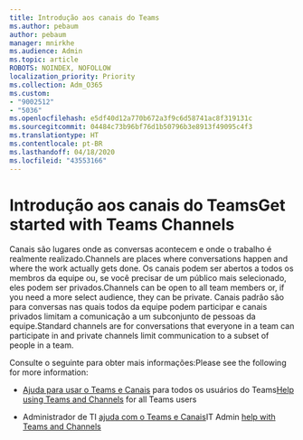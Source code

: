 ```yaml
---
title: Introdução aos canais do Teams
ms.author: pebaum
author: pebaum
manager: mnirkhe
ms.audience: Admin
ms.topic: article
ROBOTS: NOINDEX, NOFOLLOW
localization_priority: Priority
ms.collection: Adm_O365
ms.custom:
- "9002512"
- "5036"
ms.openlocfilehash: e5df40d12a770b672a3f9c6d58741ac8f319131c
ms.sourcegitcommit: 04484c73b96bf76d1b50796b3e8913f49095c4f3
ms.translationtype: HT
ms.contentlocale: pt-BR
ms.lasthandoff: 04/18/2020
ms.locfileid: "43553166"
---
```

# <a name="get-started-with-teams-channels"></a><span data-ttu-id="0bd3b-102">Introdução aos canais do Teams</span><span class="sxs-lookup"><span data-stu-id="0bd3b-102">Get started with Teams Channels</span></span>

<span data-ttu-id="0bd3b-103">Canais são lugares onde as conversas acontecem e onde o trabalho é realmente realizado.</span><span class="sxs-lookup"><span data-stu-id="0bd3b-103">Channels are places where conversations happen and where the work actually gets done.</span></span> <span data-ttu-id="0bd3b-104">Os canais podem ser abertos a todos os membros da equipe ou, se você precisar de um público mais selecionado, eles podem ser privados.</span><span class="sxs-lookup"><span data-stu-id="0bd3b-104">Channels can be open to all team members or, if you need a more select audience, they can be private.</span></span> <span data-ttu-id="0bd3b-105">Canais padrão são para conversas nas quais todos da equipe podem participar e canais privados limitam a comunicação a um subconjunto de pessoas da equipe.</span><span class="sxs-lookup"><span data-stu-id="0bd3b-105">Standard channels are for conversations that everyone in a team can participate in and private channels limit communication to a subset of people in a team.</span></span>

<span data-ttu-id="0bd3b-106">Consulte o seguinte para obter mais informações:</span><span class="sxs-lookup"><span data-stu-id="0bd3b-106">Please see the following for more information:</span></span>

- <span data-ttu-id="0bd3b-107">[Ajuda para usar o Teams e Canais](https://support.office.com/article/teams-and-channels-df38ae23-8f85-46d3-b071-cb11b9de5499) para todos os usuários do Teams</span><span class="sxs-lookup"><span data-stu-id="0bd3b-107">[Help using Teams and Channels](https://support.office.com/article/teams-and-channels-df38ae23-8f85-46d3-b071-cb11b9de5499) for all Teams users</span></span>

- <span data-ttu-id="0bd3b-108">Administrador de TI [ajuda com o Teams e Canais](https://docs.microsoft.com/microsoftteams/teams-channels-overview)</span><span class="sxs-lookup"><span data-stu-id="0bd3b-108">IT Admin [help with Teams and Channels](https://docs.microsoft.com/microsoftteams/teams-channels-overview)</span></span> 

